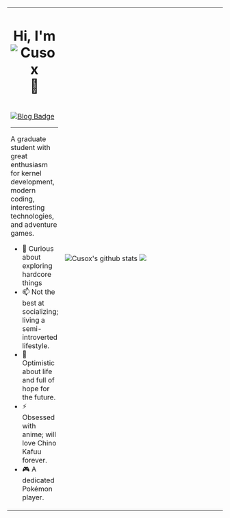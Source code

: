 <table>
  <tr>
    <td valign="center" height="500px">
      <h1 align="center">Hi, I'm <img src="https://glitch-art.vercel.app/api/simple?word=Cusox" alt="Cusox" /> 👋</h2>
      <br>
      <a href="https://blog.cusox.net" target="_blank">
        <img src="https://img.shields.io/badge/博客-Blog-orange?&style=flat-square" alt="Blog Badge"/>
      </a>
      <hr>
      <p>A graduate student with great enthusiasm for kernel development, modern coding, interesting technologies, and adventure games.</p>
      <ul>
        <li>🔭 Curious about exploring hardcore things</li>
        <li>📫 Not the best at socializing; living a semi-introverted lifestyle.</li>
        <li>🌱 Optimistic about life and full of hope for the future.</li>
        <li>⚡ Obsessed with anime; will love Chino Kafuu forever.</li>
        <li>🎮 A dedicated Pokémon player.</li>
      </ul>
    </td>
    <td valign="center" width="400px">
      <img src="https://github-readme-stats.vercel.app/api?username=Cusox&show_icons=true&count_private=true" alt="Cusox's github stats" />
      <img src="https://github-readme-stats.vercel.app/api/top-langs?username=Cusox&layout=compact&langs_count=8&card_width=400px" />
    </td>
  </tr>
</table>
